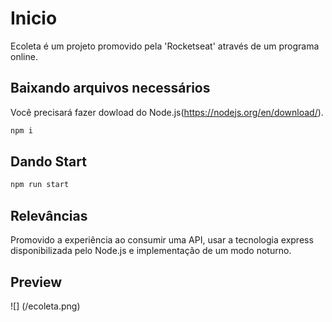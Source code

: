 #   Inicio

Ecoleta é um projeto promovido pela 'Rocketseat' através de um programa online.

## Baixando arquivos necessários

Você precisará fazer dowload do Node.js(https://nodejs.org/en/download/).

```bash
npm i
```

## Dando Start

```python
npm run start
```

## Relevâncias
Promovido a experiência ao consumir uma API, usar a tecnologia express disponibilizada pelo Node.js e implementação de um modo noturno.

## Preview
![] (/ecoleta.png)
